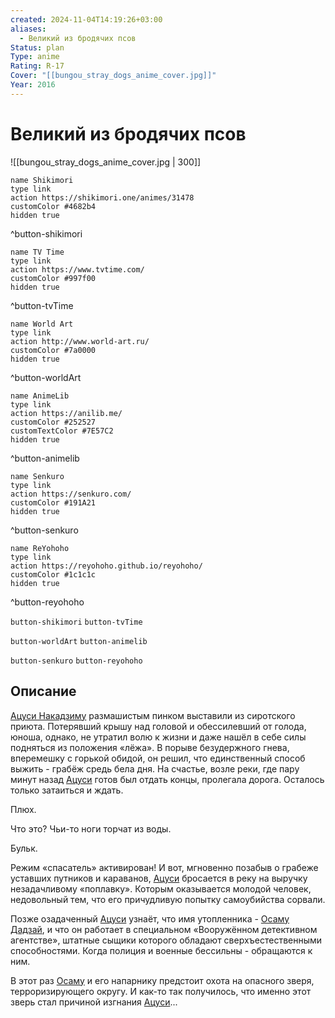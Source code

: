 ```yaml
---
created: 2024-11-04T14:19:26+03:00
aliases:
  - Великий из бродячих псов
Status: plan
Type: anime
Rating: R-17
Cover: "[[bungou_stray_dogs_anime_cover.jpg]]"
Year: 2016
---
```


# Великий из бродячих псов

![[bungou_stray_dogs_anime_cover.jpg | 300]]

```button
name Shikimori
type link
action https://shikimori.one/animes/31478
customColor #4682b4
hidden true
```
^button-shikimori

```button
name TV Time
type link
action https://www.tvtime.com/
customColor #997f00
hidden true
```
^button-tvTime

```button
name World Art
type link
action http://www.world-art.ru/
customColor #7a0000
hidden true
```
^button-worldArt

```button
name AnimeLib
type link
action https://anilib.me/
customColor #252527
customTextColor #7E57C2
hidden true
```
^button-animelib

```button
name Senkuro
type link
action https://senkuro.com/
customColor #191A21
hidden true
```
^button-senkuro

```button
name ReYohoho
type link
action https://reyohoho.github.io/reyohoho/
customColor #1c1c1c
hidden true
```
^button-reyohoho

`button-shikimori` `button-tvTime`

`button-worldArt` `button-animelib`

`button-senkuro` `button-reyohoho`

## Описание

[Ацуси Накадзиму](https://shikimori.one/characters/125055-atsushi-nakajima) размашистым пинком выставили из сиротского приюта. Потерявший крышу над головой и обессилевший от голода, юноша, однако, не утратил волю к жизни и даже нашёл в себе силы подняться из положения «лёжа». В порыве безудержного гнева, вперемешку с горькой обидой, он решил, что единственный способ выжить - грабёж средь бела дня. На счастье, возле реки, где пару минут назад [Ацуси](https://shikimori.one/characters/125055-atsushi-nakajima) готов был отдать концы, пролегала дорога. Осталось только затаиться и ждать.

Плюх.

Что это? Чьи-то ноги торчат из воды.

Бульк.

Режим «спасатель» активирован! И вот, мгновенно позабыв о грабеже уставших путников и караванов, [Ацуси](https://shikimori.one/characters/125055-atsushi-nakajima) бросается в реку на выручку незадачливому «поплавку». Которым оказывается молодой человек, недовольный тем, что его причудливую попытку самоубийства сорвали.

Позже озадаченный [Ацуси](https://shikimori.one/characters/125055-atsushi-nakajima) узнаёт, что имя утопленника - [Осаму Дадзай](https://shikimori.one/characters/125056-osamu-dazai), и что он работает в специальном «Вооружённом детективном агентстве», штатные сыщики которого обладают сверхъестественными способностями. Когда полиция и военные бессильны - обращаются к ним.

В этот раз [Осаму](https://shikimori.one/characters/125056-osamu-dazai) и его напарнику предстоит охота на опасного зверя, терроризирующего округу. И как-то так получилось, что именно этот зверь стал причиной изгнания [Ацуси](https://shikimori.one/characters/125055-atsushi-nakajima)...
